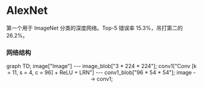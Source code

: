 # AlexNet

第一个用于 ImageNet 分类的深度网络。Top-5 错误率 15.3%，吊打第二的 26.2%。

### 网络结构

<!-- <center><div id="diagram"></div></center>
<div>
<textarea id="flow-chart-code">
st=>start: Image 3 * 224 * 224
conv1=>condition: Conv [k = 11, s = 4, c = 96] + ReLU + LRN
conv_blob=>operation: 96 * 54 * 54
pool1=>inputoutput: Max Pooling [k = 3, s = 2]
96 * 27 * 27
conv2=>inputoutput: Conv [k = 5, s = 1, p = 2, c = 256] + ReLU + LRN
256 * 27 * 27
pool2=>inputoutput: Max Pooling [k = 3, s = 2]
256 * 13 * 13
conv3=>inputoutput: Conv [k = 3, s = 1, p = 1, c = 384] + ReLU
384 * 13 * 13
conv4=>inputoutput: Conv [k = 3, s = 1, p = 1, c = 384] + ReLU
384 * 13 * 13
conv5=>inputoutput: Conv [k = 3, s = 1, p = 1, c = 256] + ReLU
384 * 13 * 13
pool5=>inputoutput: Max Pooling [k = 3, s = 2]
256 * 6 * 6
fc6=>inputoutput: fc [o: 4096]
4096
fc7=>inputoutput: fc [o: 4096]
4096
fc8=>inputoutput: fc [o: 1000]
4096
e=>end: prediction output

st->conv1(yes)->pool1->conv2->pool2->conv3->conv4->conv5->pool5->fc6->fc7->fc8->e
</textarea>
</div>
<script>
    document.getElementById("flow-chart-code").style.display = "none";
    var cd = document.getElementById("flow-chart-code");
    var code = cd.value;
    var diagram = flowchart.parse(code);
    diagram.drawSVG('diagram', {'text-align': 'center'});
</script> -->

<script src="https://cdnjs.cloudflare.com/ajax/libs/mermaid/7.0.0/mermaid.js"></script>
<script>mermaid.initialize({startOnLoad:true});</script>
<center><div class="mermaid">
    graph TD;
    image["Image"] --- image_blob["3 * 224 * 224"];
    conv1["Conv [k = 11, s = 4, c = 96] + ReLU + LRN"] --- conv1_blob["96 * 54 * 54"];
    image --> conv1;
</div></center>

